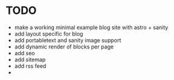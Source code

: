 # TODO

* make a working minimal example blog site with astro + sanity
* add layout specific for blog
* add portabletext and sanity image support
* add dynamic render of blocks per page
* add seo
* add sitemap 
* add rss feed
* 
